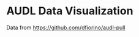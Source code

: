 AUDL Data Visualization
==============================

Data from https://github.com/dfiorino/audl-pull
